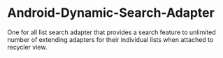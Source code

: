 # Android-Dynamic-Search-Adapter
One for all list search adapter that provides a search feature to unlimited number of extending adapters for their individual lists when attached to recycler view.
